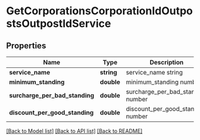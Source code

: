 # GetCorporationsCorporationIdOutpostsOutpostIdService

## Properties
Name | Type | Description | Notes
------------ | ------------- | ------------- | -------------
**service_name** | **string** | service_name string | 
**minimum_standing** | **double** | minimum_standing number | 
**surcharge_per_bad_standing** | **double** | surcharge_per_bad_standing number | 
**discount_per_good_standing** | **double** | discount_per_good_standing number | 

[[Back to Model list]](../README.md#documentation-for-models) [[Back to API list]](../README.md#documentation-for-api-endpoints) [[Back to README]](../README.md)


